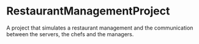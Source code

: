 # RestaurantManagementProject
A project that simulates a restaurant management and the communication between the servers, the chefs and the managers.
